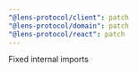 ```yaml
---
"@lens-protocol/client": patch
"@lens-protocol/domain": patch
"@lens-protocol/react": patch
---
```


Fixed internal imports
